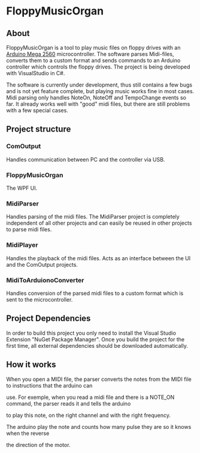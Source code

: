 # FloppyMusicOrgan

## About

FloppyMusicOrgan is a tool to play music files on floppy drives with an [Arduino Mega 2560](http://arduino.cc/en/Main/ArduinoBoardMega2560) microcontroller.
The software parses Midi-files, converts them to a custom format and sends commands to an Arduino controller which controls the floppy drives.
The project is being developed with VisualStudio in C#.

The software is currently under development, thus still contains a few bugs and is not yet feature complete, but playing music works fine in most cases. Midi parsing only handles NoteOn, NoteOff and TempoChange events so far. It already works well with "good" midi files, but there are still problems with a few special cases.



## Project structure


### ComOutput

Handles communication between PC and the controller via USB.


### FloppyMusicOrgan

The WPF UI.


### MidiParser

Handles parsing of the midi files. The MidiParser project is completely independent of all other projects and can easily be reused in other projects to parse midi files.


### MidiPlayer

Handles the playback of the midi files. Acts as an interface between the UI and the ComOutput projects.


### MidiToArduionoConverter

Handles conversion of the parsed midi files to a custom format which is sent to the microcontroller.


## Project Dependencies

In order to build this project you only need to install the Visual Studio Extension "NuGet Package Manager". Once you build the project for the first time, all external dependencies should be downloaded automatically.


## How it works

When you open a MIDI file, the parser converts the notes from the MIDI file to instructions that the arduino can

use. For exemple, when you read a midi file and there is a NOTE_ON command, the parser reads it and tells the arduino

to play this note, on the right channel and with the right frequency.

The arduino play the note and counts how many pulse they are so it knows when the reverse

the direction of the motor.